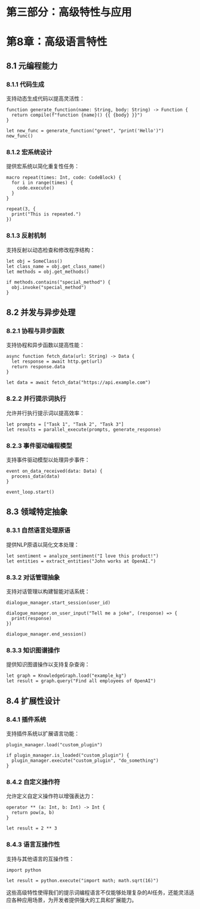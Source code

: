 # 第三部分：高级特性与应用

# 第8章：高级语言特性

## 8.1 元编程能力

### 8.1.1 代码生成

支持动态生成代码以提高灵活性：

```plaintext
function generate_function(name: String, body: String) -> Function {
  return compile(f"function {name}() {{ {body} }}")
}

let new_func = generate_function("greet", "print('Hello')")
new_func()
```

### 8.1.2 宏系统设计

提供宏系统以简化重复性任务：

```plaintext
macro repeat(times: Int, code: CodeBlock) {
  for i in range(times) {
    code.execute()
  }
}

repeat(3, {
  print("This is repeated.")
})
```

### 8.1.3 反射机制

支持反射以动态检查和修改程序结构：

```plaintext
let obj = SomeClass()
let class_name = obj.get_class_name()
let methods = obj.get_methods()

if methods.contains("special_method") {
  obj.invoke("special_method")
}
```

## 8.2 并发与异步处理

### 8.2.1 协程与异步函数

支持协程和异步函数以提高性能：

```plaintext
async function fetch_data(url: String) -> Data {
  let response = await http.get(url)
  return response.data
}

let data = await fetch_data("https://api.example.com")
```

### 8.2.2 并行提示词执行

允许并行执行提示词以提高效率：

```plaintext
let prompts = ["Task 1", "Task 2", "Task 3"]
let results = parallel_execute(prompts, generate_response)
```

### 8.2.3 事件驱动编程模型

支持事件驱动模型以处理异步事件：

```plaintext
event on_data_received(data: Data) {
  process_data(data)
}

event_loop.start()
```

## 8.3 领域特定抽象

### 8.3.1 自然语言处理原语

提供NLP原语以简化文本处理：

```plaintext
let sentiment = analyze_sentiment("I love this product!")
let entities = extract_entities("John works at OpenAI.")
```

### 8.3.2 对话管理抽象

支持对话管理以构建智能对话系统：

```plaintext
dialogue_manager.start_session(user_id)

dialogue_manager.on_user_input("Tell me a joke", (response) => {
  print(response)
})

dialogue_manager.end_session()
```

### 8.3.3 知识图谱操作

提供知识图谱操作以支持复杂查询：

```plaintext
let graph = KnowledgeGraph.load("example_kg")
let result = graph.query("Find all employees of OpenAI")
```

## 8.4 扩展性设计

### 8.4.1 插件系统

支持插件系统以扩展语言功能：

```plaintext
plugin_manager.load("custom_plugin")

if plugin_manager.is_loaded("custom_plugin") {
  plugin_manager.execute("custom_plugin", "do_something")
}
```

### 8.4.2 自定义操作符

允许定义自定义操作符以增强表达力：

```plaintext
operator ** (a: Int, b: Int) -> Int {
  return pow(a, b)
}

let result = 2 ** 3
```

### 8.4.3 语言互操作性

支持与其他语言的互操作性：

```plaintext
import python

let result = python.execute("import math; math.sqrt(16)")
```

这些高级特性使得我们的提示词编程语言不仅能够处理复杂的AI任务，还能灵活适应各种应用场景，为开发者提供强大的工具和扩展能力。